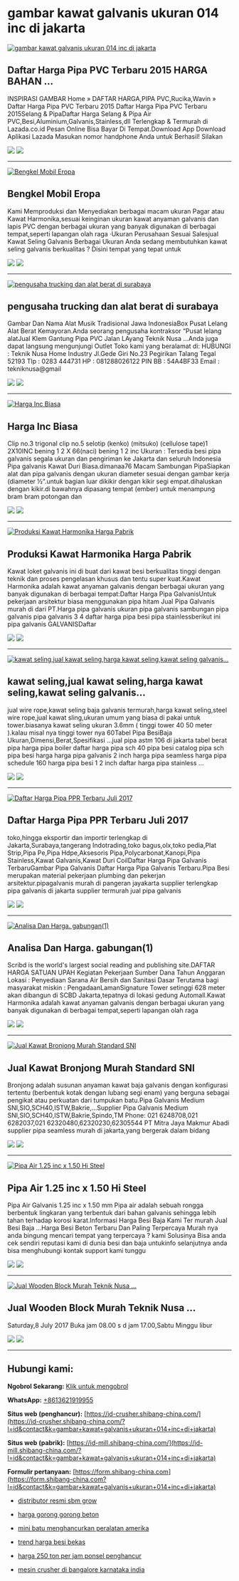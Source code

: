 # gambar kawat galvanis ukuran 014 inc di jakarta

<a href="https://swt.shibang-china.com/?l=id&img&k=gambar+kawat+galvanis+ukuran+014+inc+di+jakarta" target="_blank">![gambar kawat galvanis ukuran 014 inc di jakarta](http://static.shibang-china.com/all-800x300/524.jpg)</a>

## Daftar Harga Pipa PVC Terbaru 2015 HARGA BAHAN …
INSPIRASI GAMBAR Home » DAFTAR HARGA,PIPA PVC,Rucika,Wavin » Daftar Harga Pipa PVC Terbaru 2015 Daftar Harga Pipa PVC Terbaru 2015Selang & PipaDaftar Harga Selang & Pipa Air PVC,Besi,Aluminium,Galvanis,Stainless,dll Terlengkap & Termurah di Lazada.co.id Pesan Online Bisa Bayar Di Tempat.Download App Download Aplikasi Lazada Masukan nomor handphone Anda untuk Berhasil! Silakan


<a href="https://whatsapp.shibangsoft.com/WhatsApp.php" target="_blank" title="WhatsApp">![](http://static.shibang-china.com/icon/whatsapp.png)</a> <a href="https://swt.shibang-china.com/?l=id&icon&k=gambar+kawat+galvanis+ukuran+014+inc+di+jakarta" target="_blank">![](http://static.shibang-china.com/icon/chat-id.png)</a>

---

<a href="https://swt.shibang-china.com/?l=id&img&k=gambar+kawat+galvanis+ukuran+014+inc+di+jakarta" target="_blank">![Bengkel Mobil Eropa](http://static.shibang-china.com/all-800x300/892.jpg)</a>

## Bengkel Mobil Eropa
Kami Memproduksi dan Menyediakan berbagai macam ukuran Pagar atau Kawat Harmonika,sesuai keinginan ukuran kawat anyaman galvanis dan lapis PVC dengan berbagai ukuran yang banyak digunakan di berbagai tempat,seperti lapangan olah raga ·Ukuran Perusahaan Sesuai Salesjual Kawat Seling Galvanis Berbagai Ukuran Anda sedang membutuhkan kawat seling galvanis berkualitas ? Disini tempat yang tepat untuk


<a href="https://whatsapp.shibangsoft.com/WhatsApp.php" target="_blank" title="WhatsApp">![](http://static.shibang-china.com/icon/whatsapp.png)</a> <a href="https://swt.shibang-china.com/?l=id&icon&k=gambar+kawat+galvanis+ukuran+014+inc+di+jakarta" target="_blank">![](http://static.shibang-china.com/icon/chat-id.png)</a>

---

<a href="https://swt.shibang-china.com/?l=id&img&k=gambar+kawat+galvanis+ukuran+014+inc+di+jakarta" target="_blank">![pengusaha trucking dan alat berat di surabaya](http://static.shibang-china.com/all-800x300/1495.jpg)</a>

## pengusaha trucking dan alat berat di surabaya
Gambar Dan Nama Alat Musik Tradisional Jawa IndonesiaBox Pusat Lelang Alat Berat Kemayoran.Anda seorang pengusaha kontraksor “Pusat lelang alatJual Klem Gantung Pipa PVC Jalan LAyang Teknik Nusa …Anda juga dapat langsung mengunjungi Outlet Toko kami yang beralamat di: HUBUNGI : Teknik Nusa Home Industry Jl.Gede Giri No.23 Pegirikan Talang Tegal 52193 Tlp : 0283 444731 HP : 081288026122 PIN BB : 54A4BF33 Email : tekniknusa@gmail


<a href="https://whatsapp.shibangsoft.com/WhatsApp.php" target="_blank" title="WhatsApp">![](http://static.shibang-china.com/icon/whatsapp.png)</a> <a href="https://swt.shibang-china.com/?l=id&icon&k=gambar+kawat+galvanis+ukuran+014+inc+di+jakarta" target="_blank">![](http://static.shibang-china.com/icon/chat-id.png)</a>

---

<a href="https://swt.shibang-china.com/?l=id&img&k=gambar+kawat+galvanis+ukuran+014+inc+di+jakarta" target="_blank">![Harga Inc Biasa](http://static.shibang-china.com/all-800x300/562.jpg)</a>

## Harga Inc Biasa
Clip no.3 trigonal clip no.5 selotip (kenko) (mitsuko) (cellulose tape)1 2X10INC bening 1 2 X 66(naci) bening 1 2 inc Ukuran : Tersedia besi pipa galvanis segala ukuran dan pengiriman ke Jakarta dan seluruh Indonesia Pipa galvanis Kawat Duri Biasa.dimanaa76 Macam Sambungan PipaSiapkan alat dan pipa galvanis dengan ukuran diameter sesuai dengan gambar kerja (diameter ½“.untuk bagian luar dikikir dengan kikir segi empat.dihaluskan dengan kikir.di bawahnya dipasang tempat (ember) untuk menampung bram bram potongan dan


<a href="https://whatsapp.shibangsoft.com/WhatsApp.php" target="_blank" title="WhatsApp">![](http://static.shibang-china.com/icon/whatsapp.png)</a> <a href="https://swt.shibang-china.com/?l=id&icon&k=gambar+kawat+galvanis+ukuran+014+inc+di+jakarta" target="_blank">![](http://static.shibang-china.com/icon/chat-id.png)</a>

---

<a href="https://swt.shibang-china.com/?l=id&img&k=gambar+kawat+galvanis+ukuran+014+inc+di+jakarta" target="_blank">![Produksi Kawat Harmonika Harga Pabrik](http://static.shibang-china.com/all-800x300/774.jpg)</a>

## Produksi Kawat Harmonika Harga Pabrik
Kawat loket galvanis ini di buat dari kawat besi berkualitas tinggi dengan teknik dan proses pengelasan khusus dan tentu super kuat.Kawat Harmonika adalah kawat anyaman galvanis dengan berbagai ukuran yang banyak digunakan di berbagai tempat:Daftar Harga Pipa GalvanisUntuk pekerjaan arsitektur biasa menggunakan pipa hitam Jual Pipa Galvanis murah di dari PT.Harga pipa galvanis ukuran pipa galvanis sambungan pipa galvanis pipa galvanis 3 4 daftar harga pipa besi pipa stainlessberikut ini pipa galvanis GALVANISDaftar


<a href="https://whatsapp.shibangsoft.com/WhatsApp.php" target="_blank" title="WhatsApp">![](http://static.shibang-china.com/icon/whatsapp.png)</a> <a href="https://swt.shibang-china.com/?l=id&icon&k=gambar+kawat+galvanis+ukuran+014+inc+di+jakarta" target="_blank">![](http://static.shibang-china.com/icon/chat-id.png)</a>

---

<a href="https://swt.shibang-china.com/?l=id&img&k=gambar+kawat+galvanis+ukuran+014+inc+di+jakarta" target="_blank">![kawat seling,jual kawat seling,harga kawat seling,kawat seling galvanis…](http://static.shibang-china.com/all-800x300/440.jpg)</a>

## kawat seling,jual kawat seling,harga kawat seling,kawat seling galvanis…
jual wire rope,kawat seling baja galvanis termurah,harga kawat seling,steel wire rope,jual kawat sling,ukuran umum yang biasa di pakai untuk tower.biasanya kawat seling ukuran 3.6mm ( tinggi tower 40 50 meter ).kalau misal nya tinggi tower nya 60Tabel Pipa BesiBaja Ukuran,Dimensi,Berat,Spesifikasi …jual pipa astm 106 di jakarta tabel berat pipa harga pipa boiler daftar harga pipa sch 40 pipa besi catalog pipa sch pipa besi harga harga pipa galvanis 2 inch harga pipa seamless harga pipa schedule 160 harga pipa besi 1 2 inch daftar harga pipa stainless …


<a href="https://whatsapp.shibangsoft.com/WhatsApp.php" target="_blank" title="WhatsApp">![](http://static.shibang-china.com/icon/whatsapp.png)</a> <a href="https://swt.shibang-china.com/?l=id&icon&k=gambar+kawat+galvanis+ukuran+014+inc+di+jakarta" target="_blank">![](http://static.shibang-china.com/icon/chat-id.png)</a>

---

<a href="https://swt.shibang-china.com/?l=id&img&k=gambar+kawat+galvanis+ukuran+014+inc+di+jakarta" target="_blank">![Daftar Harga Pipa PPR Terbaru Juli 2017](http://static.shibang-china.com/all-800x300/709.jpg)</a>

## Daftar Harga Pipa PPR Terbaru Juli 2017
toko,hingga eksportir dan importir terlengkap di Jakarta,Surabaya,tangerang Indotrading,toko bagus,olx,toko pedia,Plat Strip,Pipa Pe,Pipa Hdpe,Aksesoris Pipa,Polycarbonat,Kanopi,Pipa Stainless,Kawat Galvanis,Kawat Duri CoilDaftar Harga Pipa Galvanis TerbaruGambar Pipa Galvanis Daftar Harga Pipa Galvanis Terbaru.Pipa Besi merupakan material pekerjaan plumbing dan pekerjan arsitektur.pipagalvanis murah di pangeran jayakarta supplier terlengkap pipa galvanis di jakarta supplier termurah jual pipa galvanis


<a href="https://whatsapp.shibangsoft.com/WhatsApp.php" target="_blank" title="WhatsApp">![](http://static.shibang-china.com/icon/whatsapp.png)</a> <a href="https://swt.shibang-china.com/?l=id&icon&k=gambar+kawat+galvanis+ukuran+014+inc+di+jakarta" target="_blank">![](http://static.shibang-china.com/icon/chat-id.png)</a>

---

<a href="https://swt.shibang-china.com/?l=id&img&k=gambar+kawat+galvanis+ukuran+014+inc+di+jakarta" target="_blank">![Analisa Dan Harga. gabungan(1)](http://static.shibang-china.com/all-800x300/1363.jpg)</a>

## Analisa Dan Harga. gabungan(1)
Scribd is the world's largest social reading and publishing site.DAFTAR HARGA SATUAN UPAH Kegiatan Pekerjaan Sumber Dana Tahun Anggaran Lokasi : Penyediaan Sarana Air Bersih dan Sanitasi Dasar Terutama bagi masyarakat miskin : PengadaanLamanSignature Tower setinggi 628 meter akan dibangun di SCBD Jakarta,tepatnya di lokasi gedung Automall.Kawat Harmonika adalah kawat anyaman galvanis dengan berbagai ukuran yang banyak digunakan di berbagai tempat,seperti lapangan olah raga


<a href="https://whatsapp.shibangsoft.com/WhatsApp.php" target="_blank" title="WhatsApp">![](http://static.shibang-china.com/icon/whatsapp.png)</a> <a href="https://swt.shibang-china.com/?l=id&icon&k=gambar+kawat+galvanis+ukuran+014+inc+di+jakarta" target="_blank">![](http://static.shibang-china.com/icon/chat-id.png)</a>

---

<a href="https://swt.shibang-china.com/?l=id&img&k=gambar+kawat+galvanis+ukuran+014+inc+di+jakarta" target="_blank">![Jual Kawat Bronjong Murah Standard SNI](http://static.shibang-china.com/all-800x300/1523.jpg)</a>

## Jual Kawat Bronjong Murah Standard SNI
Bronjong adalah susunan anyaman kawat baja galvanis dengan konfigurasi tertentu (berbentuk kotak dengan lubang segi enam) yang berguna sebagai pengikat atau perkuatan dari tumpukan batu.Pipa Galvanis Medium SNI,SIO,SCH40,ISTW,Bakrie,…Supplier Pipa Galvanis Medium SNI,SIO,SCH40,ISTW,Bakrie,Spindo,TM Phone: 021 6248708,021 6282037,021 62320480,62320230,62305544 PT Mitra Jaya Makmur Abadi supplier pipa seamless murah di jakarta,yang bergerak dalam bidang


<a href="https://whatsapp.shibangsoft.com/WhatsApp.php" target="_blank" title="WhatsApp">![](http://static.shibang-china.com/icon/whatsapp.png)</a> <a href="https://swt.shibang-china.com/?l=id&icon&k=gambar+kawat+galvanis+ukuran+014+inc+di+jakarta" target="_blank">![](http://static.shibang-china.com/icon/chat-id.png)</a>

---

<a href="https://swt.shibang-china.com/?l=id&img&k=gambar+kawat+galvanis+ukuran+014+inc+di+jakarta" target="_blank">![Pipa Air 1.25 inc x 1.50 Hi Steel](http://static.shibang-china.com/all-800x300/716.jpg)</a>

## Pipa Air 1.25 inc x 1.50 Hi Steel
Pipa Air Galvanis 1.25 inc x 1.50 mm Pipa air adalah sebuah rongga berbentuk lingkaran yang terbentuk dari bahan galvanis sehingga lebih tahan terhadap korosi karat.Informasi Harga Besi Baja Kami Ter murah Jual Besi Baja …Harga Besi Beton Terbaru Dan Paling Terpercaya Murah nya anda bingung mencari tempat yang terpercaya ? kami Solusinya Bisa anda cek sendiri reputasi kami di dunia besi dan baja untukinfo selanjutnya anda bisa menghubungi kontak support kami tunggu


<a href="https://whatsapp.shibangsoft.com/WhatsApp.php" target="_blank" title="WhatsApp">![](http://static.shibang-china.com/icon/whatsapp.png)</a> <a href="https://swt.shibang-china.com/?l=id&icon&k=gambar+kawat+galvanis+ukuran+014+inc+di+jakarta" target="_blank">![](http://static.shibang-china.com/icon/chat-id.png)</a>

---

<a href="https://swt.shibang-china.com/?l=id&img&k=gambar+kawat+galvanis+ukuran+014+inc+di+jakarta" target="_blank">![Jual Wooden Block Murah Teknik Nusa …](http://static.shibang-china.com/all-800x300/1105.jpg)</a>

## Jual Wooden Block Murah Teknik Nusa …
Saturday,8 July 2017 Buka jam 08.00 s d jam 17.00,Sabtu Minggu libur

<a href="https://whatsapp.shibangsoft.com/WhatsApp.php" target="_blank" title="WhatsApp">![](http://static.shibang-china.com/icon/whatsapp.png)</a> <a href="https://swt.shibang-china.com/?l=id&icon&k=gambar+kawat+galvanis+ukuran+014+inc+di+jakarta" target="_blank">![](http://static.shibang-china.com/icon/chat-id.png)</a>

---
## Hubungi kami:

**Ngobrol Sekarang:** [Klik untuk mengobrol](https://swt.shibang-china.com?l=id&contact&k=gambar+kawat+galvanis+ukuran+014+inc+di+jakarta)

**WhatsApp:**  [+8613621919955](https://whatsapp.shibangsoft.com/WhatsApp.php)

**Situs web (penghancur):** [https://id-crusher.shibang-china.com/](https://id-crusher.shibang-china.com/?l=id&contact&k=gambar+kawat+galvanis+ukuran+014+inc+di+jakarta)

**Situs web (pabrik):** [https://id-mill.shibang-china.com/](https://id-mill.shibang-china.com/?l=id&contact&k=gambar+kawat+galvanis+ukuran+014+inc+di+jakarta)

**Formulir pertanyaan:** [https://form.shibang-china.com](https://form.shibang-china.com?l=id&contact&k=gambar+kawat+galvanis+ukuran+014+inc+di+jakarta)

* [distributor resmi sbm grow](../28/distributor%20resmi%20sbm%20grow.md)

* [harga gorong gorong beton](../28/harga%20gorong%20gorong%20beton.md)

* [mini batu menghancurkan peralatan amerika](../22/mini%20batu%20menghancurkan%20peralatan%20amerika.md)

* [trend harga besi bekas](../20/trend%20harga%20besi%20bekas.md)

* [harga 250 ton per jam ponsel penghancur](../26/harga%20250%20ton%20per%20jam%20ponsel%20penghancur.md)

* [mesin crusher di bangalore karnataka india](../20/mesin%20crusher%20di%20bangalore%20karnataka%20india.md)